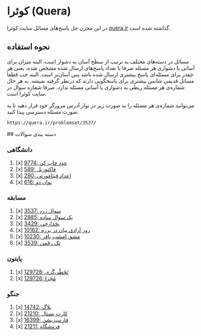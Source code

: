 # کوئرا (Quera)

در این مخزن حل پاسخ‌های مسائل سایت کوئرا
[quera.ir](https://quera.ir/)
گذاشته شده است.

## نحوه استفاده

مسائل در دسته‌های مختلف به ترتیب از سطح آسان به دشوار است،
البته میزان برای آسانی یا دشواری هر مسئله صرفا
با تعداد پاسخ‌های ارسال شده مشخص شده، 
یعنی هر چقدر برای مسئله‌ای پاسخ بیشتری ارسال شده باشد پس آسان‌تر است.
البته خب قطعا مسائل قدیمی شانس بیشتری برای پاسخگویی دارند که درنظر گرفته نمیشه.
به هر حال شماره‌ی هر مسئله ربطی به دشواری یا آسانی مسئله ندارد.
صرفا شماره سوال در سایت کوئرا است.

می‌توانید شماره‌ی هر مسئله را به صورت زیر در نوار آدرس مرورگر خود
قرار دهید تا به صورت مسئله دسترسی پیدا کنید.

```url
https://quera.ir/problemset/3537/
```

## دسته بندی سوالات
### دانشگاهی

1. [x] [9774: عدد چاپ کن](https://quera.ir/problemset/9774/)
1. [x] [589: فاکتوریل](https://quera.ir/problemset/589/)
1. [x] [280: اعداد فیثاغورثی](https://quera.ir/problemset/280/)
1. [x] [616: توان دو](https://quera.ir/problemset/616/)

### مسابقه

1. [x] [3537: سوال زرد](https://quera.ir/problemset/3537/)
1. [x] [2885: یک سوال ساده](https://quera.ir/problemset/2885/)
1. [x] [3429: یخدارچی](https://quera.ir/problemset/3429/)
1. [x] [10162: روز آزادی بیان در برره](https://quera.ir/problemset/10162/)
1. [x] [10230: مشق امشب باقر](https://quera.ir/problemset/10230/)
1. [x] [3539: تک رقمی](https://quera.ir/problemset/3539/)

### پایتون

1. [x] [129728: تَخَطّی‌گَری](https://quera.ir/problemset/129728/)
1. [x] [129726: مُجَزا](https://quera.ir/problemset/129726/)

### جنگو

1. [x] [14742: بلاگ](https://quera.ir/problemset/14742/)
1. [x] [21210: کارت پستال](https://quera.ir/problemset/21210/)
1. [x] [16399: فارسیزیشن](https://quera.ir/problemset/16399/)
1. [x] [21211: فروشگاه](https://quera.ir/problemset/21211/)


